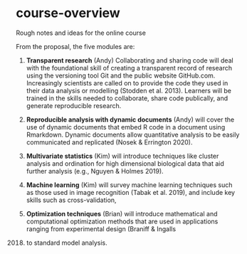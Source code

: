 # course-overview
Rough notes and ideas for the online course

From the proposal, the five modules are:

1. **Transparent research** (Andy) Collaborating and sharing code will deal with the foundational skill
of creating a transparent record of research using the versioning tool Git and the public website
GitHub.com. Increasingly scientists are called on to provide the code they used in their data
analysis or modelling (Stodden et al. 2013). Learners will be trained in the skills needed to
collaborate, share code publically, and generate reproducible research.

2. **Reproducible analysis with dynamic documents** (Andy) will cover the use of dynamic documents
that embed R code in a document using Rmarkdown. Dynamic documents allow quantitative
analysis to be easily communicated and replicated (Nosek & Errington 2020).

3. **Multivariate statistics** (Kim) will introduce techniques like cluster analysis and ordination for high
dimensional biological data that aid further analysis (e.g., Nguyen & Holmes 2019).

4. **Machine learning** (Kim) will survey machine learning techniques such as those used in image
recognition (Tabak et al. 2019), and include key skills such as cross-validation,

5. **Optimization techniques** (Brian) will introduce mathematical and computational optimization
methods that are used in applications ranging from experimental design (Braniff & Ingalls
2018) to standard model analysis.